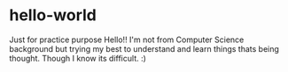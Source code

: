 # hello-world
Just for practice purpose
Hello!!
I'm not from Computer Science background but trying my best to understand and learn things thats being thought. Though I know its difficult. :)
